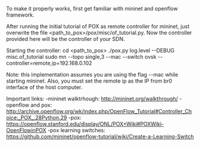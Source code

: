To make it properly works, first get familiar with mininet and openflow framework.

After running the initial tutorial of POX as remote controller for mininet, just overwrite the file
<path_to_pox>/pox/misc/of_tutorial.py. Now the controller provided here will be the controller of your
SDN.

Starting the controller:
cd <path_to_pox>
./pox.py log.level --DEBUG misc.of_tutorial
sudo mn --topo single,3 --mac --switch ovsk --controller=remote,ip=192.168.0.102

Note: this implementation assumes you are using the flag --mac while starting mininet.
Also, you must set the remote ip as the IP from br0 interface of the host computer.


Important links:
-mininet walktrhough: http://mininet.org/walkthrough/
-openflow and pox: http://archive.openflow.org/wk/index.php/OpenFlow_Tutorial#Controller_Choice:_POX_.28Python.29
-pox: https://openflow.stanford.edu/display/ONL/POX+Wiki#POXWiki-OpenFlowinPOX
-pox learning switches: https://github.com/mininet/openflow-tutorial/wiki/Create-a-Learning-Switch
